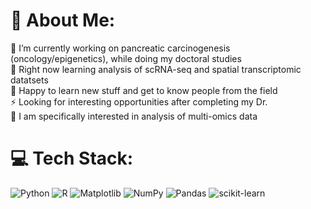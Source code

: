 # 💫 About Me:
🔭 I’m currently working on pancreatic carcinogenesis (oncology/epigenetics), while doing my doctoral studies<br>🌱 Right now learning analysis of scRNA-seq and spatial transcriptomic datatsets<br>💬 Happy to learn new stuff and get to know people from the field <br>⚡ Looking for interesting opportunities after completing my Dr. <br> 💜 I am specifically interested in analysis of multi-omics data


# 💻 Tech Stack:
![Python](https://img.shields.io/badge/python-3670A0?style=for-the-badge&logo=python&logoColor=ffdd54) ![R](https://img.shields.io/badge/r-%23276DC3.svg?style=for-the-badge&logo=r&logoColor=white) ![Matplotlib](https://img.shields.io/badge/Matplotlib-%23ffffff.svg?style=for-the-badge&logo=Matplotlib&logoColor=black) ![NumPy](https://img.shields.io/badge/numpy-%23013243.svg?style=for-the-badge&logo=numpy&logoColor=white) ![Pandas](https://img.shields.io/badge/pandas-%23150458.svg?style=for-the-badge&logo=pandas&logoColor=white) ![scikit-learn](https://img.shields.io/badge/scikit--learn-%23F7931E.svg?style=for-the-badge&logo=scikit-learn&logoColor=white)


